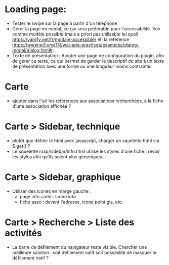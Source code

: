 # Loading page:

- Tester le swipe sur la page à partir d'un téléphone
- Gérer la page en modal, ce qui sera préférable pour l'accessibilité. Voir comme modèle possible (mais a priori pas utilisable tel quel) https://van11y.net/fr/modale-accessible/ et, la référence : https://www.w3.org/TR/wai-aria-practices/examples/dialog-modal/dialog.html#.
- Texte de présentation : Ajouter une page de configuration du plugin, afin de gérer ce texte, ce qui permet de garder le descriptif du site à un texte de présentation avec une forme ou une longueur moins contrainte.

# Carte

- ajouter dans l'url les références aux associations recherchées, à la fiche d'une association affichée ?

# Carte > Sidebar, technique

- plutôt que définir le html avec javascript, charger un squelette html via \$.get() ?
- Le squelette map/sidebar/info.html utilise les styles d'une fiche : revoir les styles afin qu'ils soient plus génériques.

# Carte > Sidebar, graphique

- Utiliser des icones en marge gauche :
  - page info carte : Icone info
  - fiche asso : devant l'adresse, icone point gis, etc.

# Carte > Recherche > Liste des activités

- La barre de défilement du navigateur reste visible. Chercher une meilleure solution : soit défilement natif soit possibilité de masquer le défilement natif ?
